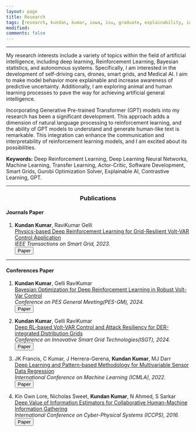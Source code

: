 ```yaml
---
layout: page
title: Research
tags: [research, kundan, kumar, iowa, isu, graduate, explainability, interpretability, explainable AI, GPT]
modified:
comments: false
---
```


<!-- **Research** -->

----------------
My research interests include a variety of topics within the field of artificial intelligence, including deep learning, Reinforcement Learning, Bayesian statistics, and autonomous systems. Specifically, I am interested in the development of self-driving cars, drones, smart grids, and Medical AI. I aim to make model behavior more explainable and increase awareness of predictive uncertainty. Additionally, I am exploring animal and human learning processes to pave the way for achieving artificial general intelligence.

Incorporating Generative Pre-trained Transformer (GPT) models into my research has been a significant development. This approach adds a dimension of natural language processing to reinforcement learning, and the ability of GPT models to understand and generate human-like text is remarkable. This integration can enhance the communication and interpretability of reinforcement learning models, and I am excited about its possibilities.

**Keywords:**
Deep Reinforcement Learning, Deep Learning Neural Networks, Machine Learning, Transfer Learning, Actor-Critic, Software Development, Smart Grids, Gurobi Optimization Solver, Explainable AI, Contrastive Learning, GPT.

----------------
<div style="text-align:center"><h3>Publications</h3></div>

#### Journals Paper

1. **Kundan Kumar**, RaviKumar Gelli   
[Physics-based Deep Reinforcement Learning for Grid-Resilient Volt-VAR Control Application]()   
*IEEE Transactions on Smart Grid, 2023.*   
[<button type="button" class="btn btn-info">Paper</button>]()

-----------------
#### Conferences Paper

1. **Kundan Kumar**, Gelli RaviKumar    
[Bayesian Optimization for Deep Reinforcement Learning in Robust Volt-Var Control]()   
*Conference on PES General Meeting(PES-GM), 2024.*   
[<button type="button" class="btn btn-info">Paper</button>](https://arxiv.org/abs/2202.13541)

2. **Kundan Kumar**, Gelli RaviKumar    
[Deep RL-based Volt-VAR Control and Attack Resiliency for DER-integrated Distribution Grids]()   
*Conference on Innovative Smart Grid Technologies(ISGT), 2024.*   
[<button type="button" class="btn btn-info">Paper</button>](https://ieeexplore.ieee.org/document/10454163)

3. JK Francis, C Kumar, J Herrera-Gerena, **Kundan Kumar**, MJ Darr     
[Deep Learning and Pattern-based Methodology for Multivariable Sensor Data Regression]()   
*International Conference on Machine Learning (ICMLA), 2022.*   
[<button type="button" class="btn btn-info">Paper</button>](https://ieeexplore.ieee.org/document/10069730)

4. Kin Gwn Lore, Nicholas Sweet, **Kundan Kumar**, N Ahmed, S Sarkar    
[Deep Value of Information Estimators for Collaborative Human-Machine Information Gathering]()   
*International Conference on Cyber-Physical Systems (ICCPS), 2016.*   
[<button type="button" class="btn btn-info">Paper</button>](https://arxiv.org/abs/1512.07592)





<!-- 2. JK Francis, C Kumar, J Herrera-Gerena, **Kundan Kumar**, MJ Darr     
[Pattern Based Multivariate Regression using Deep Learning (PBMR-DP)]()   
*International Conference on Machine Learning (ICMLA), 2022.*   
[<button type="button" class="btn btn-info">Paper</button>](https://arxiv.org/abs/2202.13541)
 -->